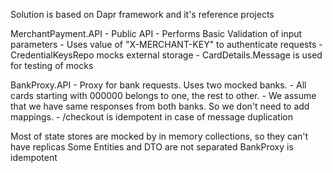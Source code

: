 Solution is based on Dapr framework and it's reference projects

MerchantPayment.API
	- Public API
	- Performs Basic Validation of input parameters
	- Uses value of "X-MERCHANT-KEY" to authenticate requests
		- CredentialKeysRepo mocks external storage 
	- CardDetails.Message is used for testing of mocks

BankProxy.API
	- Proxy for bank requests. Uses two mocked banks. 
	- All cards starting with 000000 belongs to one, the rest to other.
	- We assume that we have same responses from both banks. So we don't need to add mappings.
	- /checkout is idempotent in case of message duplication

Most of state stores are mocked by in memory collections, so they can't have replicas
Some Entities and DTO are not separated 
BankProxy is idempotent
